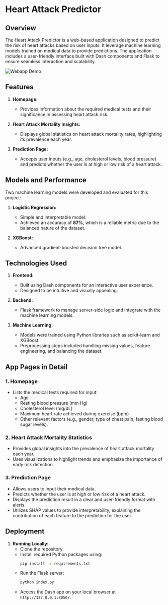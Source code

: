 # Heart Attack Predictor

## Overview
The Heart Attack Predictor is a web-based application designed to predict the risk of heart attacks based on user inputs. It leverage machine learning models trained on medical data to provide predictions. The application includes a user-friendly interface built with Dash components and Flask to ensure seamless interaction and scalability.

![Webapp Demo](https://github.com/HanaHelaly/Heart-Attack-ML/blob/main/HA.gif)

## Features
1. **Homepage:**
   - Provides information about the required medical tests and their significance in assessing heart attack risk.

2. **Heart Attack Mortality Insights:**
   - Displays global statistics on heart attack mortality rates, highlighting its prevalence each year.

3. **Prediction Page:**
   - Accepts user inputs (e.g., age, cholesterol levels, blood pressure) and predicts whether the user is at high or low risk of a heart attack.

## Models and Performance
Two machine learning models were developed and evaluated for this project:

1. **Logistic Regression:**
   - Simple and interpretable model.
   - Achieved an accuracy of **87%**, which is a reliable metric due to the balanced nature of the dataset.

2. **XGBoost:**
   - Advanced gradient-boosted decision tree model.

## Technologies Used
1. **Frontend:**
   - Built using Dash components for an interactive user experience.
   - Designed to be intuitive and visually appealing.

2. **Backend:**
   - Flask framework to manage server-side logic and integrate with the machine learning models.

3. **Machine Learning:**
   - Models were trained using Python libraries such as scikit-learn and XGBoost.
   - Preprocessing steps included handling missing values, feature engineering, and balancing the dataset.

## App Pages in Detail
### 1. Homepage
   - Lists the medical tests required for input:
     - Age
     - Resting blood pressure (mm Hg)
     - Cholesterol level (mg/dL)
     - Maximum heart rate achieved during exercise (bpm)
     - Other relevant factors (e.g., gender, type of chest pain, fasting blood sugar levels).
       
### 2. Heart Attack Mortality Statistics
   - Provides global insights into the prevalence of heart attack mortality each year.
   - Uses visualizations to highlight trends and emphasize the importance of early risk detection.

### 3. Prediction Page
   - Allows users to input their medical data.
   - Predicts whether the user is at high or low risk of a heart attack.
   - Displays the prediction result in a clear and user-friendly format with alerts.
   - Utilizes SHAP values to provide interpretability, explaining the contribution of each feature to the prediction for the user.

## Deployment
1. **Running Locally:**
   - Clone the repository.
   - Install required Python packages using:
     ```bash
     pip install -r requirements.txt
     ```
   - Run the Flask server:
     ```bash
     python index.py
     ```
   - Access the Dash app on your local browser at `http://127.0.0.1:8050/`.

